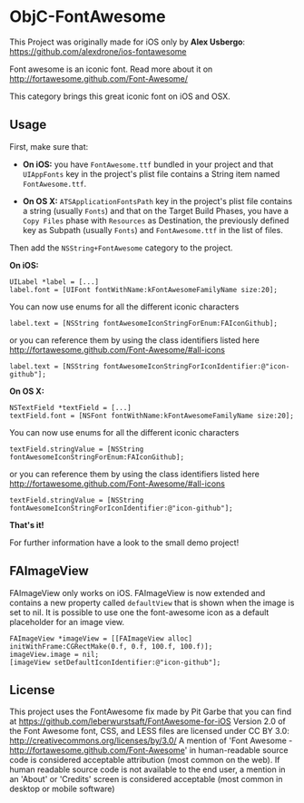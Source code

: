 ObjC-FontAwesome
===================

This Project was originally made for iOS only by **Alex Usbergo**: https://github.com/alexdrone/ios-fontawesome

Font awesome is an iconic font. Read more about it on http://fortawesome.github.com/Font-Awesome/

This category brings this great iconic font on iOS and OSX.

Usage
--------------------

First, make sure that:

- **On iOS:** you have `FontAwesome.ttf` bundled in your project and that `UIAppFonts` key in the project's plist file contains a String item named `FontAwesome.ttf`.

- **On OS X:** `ATSApplicationFontsPath` key in the project's plist file contains a string (usually `Fonts`) and that on the Target Build Phases, you have a `Copy Files` phase with `Resources` as Destination, the previously defined key as Subpath (usually `Fonts`) and `FontAwesome.ttf` in the list of files.

Then add the `NSString+FontAwesome` category to the project.

**On iOS:**

	UILabel *label = [...]
	label.font = [UIFont fontWithName:kFontAwesomeFamilyName size:20];
	
You can now use enums for all the different iconic characters

	label.text = [NSString fontAwesomeIconStringForEnum:FAIconGithub];
	
or you can reference them by using the class identifiers listed here http://fortawesome.github.com/Font-Awesome/#all-icons

	label.text = [NSString fontAwesomeIconStringForIconIdentifier:@"icon-github"];

**On OS X:**

	NSTextField *textField = [...]
	textField.font = [NSFont fontWithName:kFontAwesomeFamilyName size:20];
	
You can now use enums for all the different iconic characters

	textField.stringValue = [NSString fontAwesomeIconStringForEnum:FAIconGithub];
	
or you can reference them by using the class identifiers listed here http://fortawesome.github.com/Font-Awesome/#all-icons

	textField.stringValue = [NSString fontAwesomeIconStringForIconIdentifier:@"icon-github"];


**That's it!**

For further information have a look to the small demo project!

FAImageView
--------------------

FAImageView only works on iOS.
FAImageView is now extended and contains a new property called `defaultView` that is shown when the image is set to nil.
It is possible to use one the font-awesome icon as a default placeholder for an image view.

	FAImageView *imageView = [[FAImageView alloc] initWithFrame:CGRectMake(0.f, 0.f, 100.f, 100.f)];
    imageView.image = nil;
    [imageView setDefaultIconIdentifier:@"icon-github"];

License
-------------------

This project uses the FontAwesome fix made by Pit Garbe that you can find at https://github.com/leberwurstsaft/FontAwesome-for-iOS Version 2.0 of the Font Awesome font, CSS, and LESS files are licensed under CC BY 3.0: http://creativecommons.org/licenses/by/3.0/ A mention of 'Font Awesome - http://fortawesome.github.com/Font-Awesome' in human-readable source code is considered acceptable attribution (most common on the web). If human readable source code is not available to the end user, a mention in an 'About' or 'Credits' screen is considered acceptable (most common in desktop or mobile software)